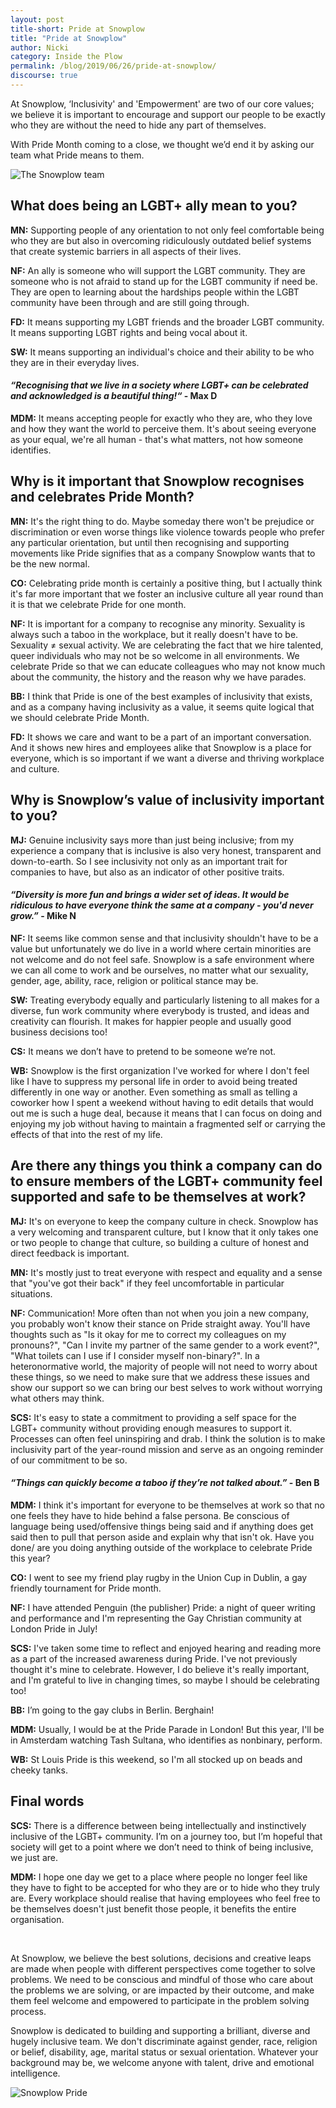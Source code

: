```yaml
---
layout: post
title-short: Pride at Snowplow
title: "Pride at Snowplow"
author: Nicki
category: Inside the Plow
permalink: /blog/2019/06/26/pride-at-snowplow/
discourse: true
---
```


At Snowplow, ‘Inclusivity' and 'Empowerment'  are two of our core values; we believe it is important to encourage and support our people to be exactly who they are without the need to hide any part of themselves.

With Pride Month coming to a close, we thought we’d end it by asking our team what Pride means to them.

![The Snowplow team][snowplow-team-pride]

## What does being an LGBT+ ally mean to you?

**MN:** Supporting people of any orientation to not only feel comfortable being who they are but also in overcoming ridiculously outdated belief systems that create systemic barriers in all aspects of their lives.

**NF:** An ally is someone who will support the LGBT community. They are someone who is not afraid to stand up for the LGBT community if need be. They are open to learning about the hardships people within the LGBT community have been through and are still going through.

**FD:** It means supporting my LGBT friends and the broader LGBT community. It means supporting LGBT rights and being vocal about it.

**SW:** It means supporting an individual's choice and their ability to be who they are in their everyday lives.

#### *“Recognising that we live in a society where LGBT+ can be celebrated and acknowledged is a beautiful thing!“* - Max D

**MDM:** It means accepting people for exactly who they are, who they love and how they want the world to perceive them. It's about seeing everyone as your equal, we're all human - that's what matters, not how someone identifies.

## Why is it important that Snowplow recognises and celebrates Pride Month?

**MN:** It's the right thing to do. Maybe someday there won't be prejudice or discrimination or even worse things like violence towards people who prefer any particular orientation, but until then recognising and supporting movements like Pride signifies that as a company Snowplow wants that to be the new normal.

**CO:** Celebrating pride month is certainly a positive thing, but I actually think it's far more important that we foster an inclusive culture all year round than it is that we celebrate Pride for one month.

**NF:** It is important for a company to recognise any minority. Sexuality is always such a taboo in the workplace, but it really doesn't have to be. Sexuality ≠ sexual activity. We are celebrating the fact that we hire talented, queer individuals who may not be so welcome in all environments. We celebrate Pride so that we can educate colleagues who may not know much about the community, the history and the reason why we have parades.

**BB:** I think that Pride is one of the best examples of inclusivity that exists, and as a company having inclusivity as a value, it seems quite logical that we should celebrate Pride Month.

**FD:** It shows we care and want to be a part of an important conversation. And it shows new hires and employees alike that Snowplow is a place for everyone, which is so important if we want a diverse and thriving workplace and culture.

## Why is Snowplow’s value of inclusivity important to you?

**MJ:** Genuine inclusivity says more than just being inclusive; from my experience a company that is inclusive is also very honest, transparent and down-to-earth. So I see inclusivity not only as an important trait for companies to have, but also as an indicator of other positive traits.

#### *“Diversity is more fun and brings a wider set of ideas. It would be ridiculous to have everyone think the same at a company - you'd never grow.”* - Mike N

**NF:** It seems like common sense and that inclusivity shouldn't have to be a value but unfortunately we do live in a world where certain minorities are not welcome and do not feel safe. Snowplow is a safe environment where we can all come to work and be ourselves, no matter what our sexuality, gender, age, ability, race, religion or political stance may be.

**SW:** Treating everybody equally and particularly listening to all makes for a diverse, fun work community where everybody is trusted, and ideas and creativity can flourish. It makes for happier people and usually good business decisions too!

**CS:** It means we don’t have to pretend to be someone we’re not.

**WB:** Snowplow is the first organization I've worked for where I don't feel like I have to suppress my personal life in order to avoid being treated differently in one way or another. Even something as small as telling a coworker how I spent a weekend without having to edit details that would out me is such a huge deal, because it means that I can focus on doing and enjoying my job without having to maintain a fragmented self or carrying the effects of that into the rest of my life.

## Are there any things you think a company can do to ensure members of the LGBT+ community feel supported and safe to be themselves at work?

**MJ:** It's on everyone to keep the company culture in check. Snowplow has a very welcoming and transparent culture, but I know that it only takes one or two people to change that culture, so building a culture of honest and direct feedback is important.

**MN:** It's mostly just to treat everyone with respect and equality and a sense that "you've got their back" if they feel uncomfortable in particular situations.

**NF:** Communication! More often than not when you join a new company, you probably won't know their stance on Pride straight away. You'll have thoughts such as "Is it okay for me to correct my colleagues on my pronouns?", "Can I invite my partner of the same gender to a work event?", "What toilets can I use if I consider myself non-binary?". In a heteronormative world, the majority of people will not need to worry about these things, so we need to make sure that we address these issues and show our support so we can bring our best selves to work without worrying what others may think.

**SCS:** It's easy to state a commitment to providing a self space for the LGBT+ community without providing enough measures to support it. Processes can often feel uninspiring and drab. I think the solution is to make inclusivity part of the year-round mission and serve as an ongoing reminder of our commitment to be so.

#### *“Things can quickly become a taboo if they’re not talked about.”* - Ben B

**MDM:** I think it's important for everyone to be themselves at work so that no one feels they have to hide behind a false persona. Be conscious of language being used/offensive things being said and if anything does get said then to pull that person aside and explain why that isn't ok.
Have you done/ are you doing anything outside of the workplace to celebrate Pride this year?

**CO:** I went to see my friend play rugby in the Union Cup in Dublin, a gay friendly tournament for Pride month.

**NF:** I have attended Penguin (the publisher) Pride: a night of queer writing and performance and I'm representing the Gay Christian community at London Pride in July!

**SCS:** I've taken some time to reflect and enjoyed hearing and reading more as a part of the increased awareness during Pride. I've not previously thought it's mine to celebrate. However, I do believe it's really important, and I'm grateful to live in changing times, so maybe I should be celebrating too!

**BB:** I’m going to the gay clubs in Berlin. Berghain!

**MDM:** Usually, I would be at the Pride Parade in London! But this year, I'll be in Amsterdam watching Tash Sultana, who identifies as nonbinary, perform.

**WB:** St Louis Pride is this weekend, so I'm all stocked up on beads and cheeky tanks.

## Final words

**SCS:** There is a difference between being intellectually and instinctively inclusive of the LGBT+ community. I’m on a journey too, but I’m hopeful that society will get to a point where we don’t need to think of being inclusive, we just are.

**MDM:** I hope one day we get to a place where people no longer feel like they have to fight to be accepted for who they are or to hide who they truly are. Every workplace should realise that having employees who feel free to be themselves doesn't just benefit those people, it benefits the entire organisation.

<br>

At Snowplow, we believe the best solutions, decisions and creative leaps are made when people with different perspectives come together to solve problems.  We need to be conscious and mindful of those who care about the problems we are solving, or are impacted by their outcome, and make them feel welcome and empowered to participate in the problem solving process.

Snowplow is dedicated to building and supporting a brilliant, diverse and hugely inclusive team. We don't discriminate against gender, race, religion or belief, disability, age, marital status or sexual orientation. Whatever your background may be, we welcome anyone with talent, drive and emotional intelligence.

![Snowplow Pride][snowplow-pride]

[snowplow-team-pride]: /assets/img/blog/2019/06/snowplow-team-pride.png
[snowplow-pride]: /assets/img/blog/2019/06/snowplow-pride.gif
